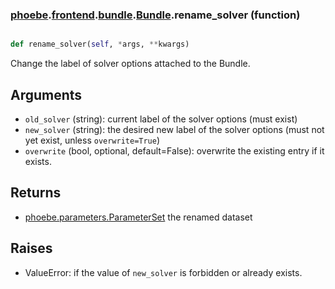 ### [phoebe](phoebe.md).[frontend](phoebe.frontend.md).[bundle](phoebe.frontend.bundle.md).[Bundle](phoebe.frontend.bundle.Bundle.md).rename_solver (function)


```py

def rename_solver(self, *args, **kwargs)

```



Change the label of solver options attached to the Bundle.

Arguments
----------
* `old_solver` (string): current label of the solver options (must exist)
* `new_solver` (string): the desired new label of the solver options
    (must not yet exist, unless `overwrite=True`)
* `overwrite` (bool, optional, default=False): overwrite the existing
    entry if it exists.

Returns
--------
* [phoebe.parameters.ParameterSet](phoebe.parameters.ParameterSet.md) the renamed dataset

Raises
--------
* ValueError: if the value of `new_solver` is forbidden or already exists.

